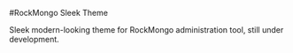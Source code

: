 #RockMongo Sleek Theme

Sleek modern-looking theme for RockMongo administration tool, still under development.
